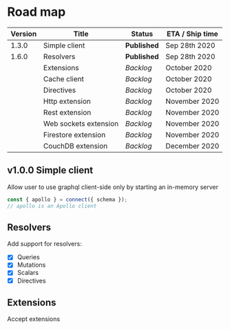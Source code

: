 # Road map

| Version | Title                 | Status        | ETA / Ship time |
| ------- | --------------------- | ------------- | --------------- |
| 1.3.0   | Simple client         | **Published** | Sep 28th 2020   |
| 1.6.0   | Resolvers             | **Published** | Sep 28th 2020   |
|         | Extensions            | _Backlog_     | October 2020    |
|         | Cache client          | _Backlog_     | October 2020    |
|         | Directives            | _Backlog_     | October 2020    |
|         | Http extension        | _Backlog_     | November 2020   |
|         | Rest extension        | _Backlog_     | November 2020   |
|         | Web sockets extension | _Backlog_     | November 2020   |
|         | Firestore extension   | _Backlog_     | November 2020   |
|         | CouchDB extension     | _Backlog_     | December 2020   |

## v1.0.0 Simple client

Allow user to use graphql client-side only by starting an in-memory server

```js
const { apollo } = connect({ schema });
// apollo is an Apollo client
```

## Resolvers

Add support for resolvers:

- [x] Queries
- [x] Mutations
- [x] Scalars
- [x] Directives

## Extensions

Accept extensions

